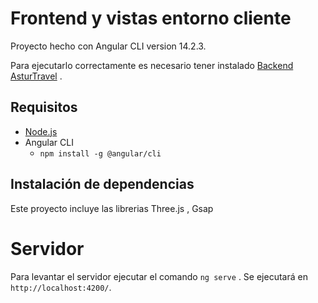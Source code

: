 # Frontend y vistas entorno cliente
Proyecto hecho con Angular CLI version 14.2.3.

Para ejecutarlo correctamente es necesario tener instalado [Backend AsturTravel](https://github.com/95yoel/BackProyecto/) .

## Requisitos 
- [Node.js](https://nodejs.org/en) 
- Angular CLI
  - `npm install -g @angular/cli`

## Instalación de dependencias 
Este proyecto incluye las librerias Three.js , Gsap 

  
# Servidor 

Para levantar el servidor ejecutar el comando `ng serve` . Se ejecutará en `http://localhost:4200/`.
